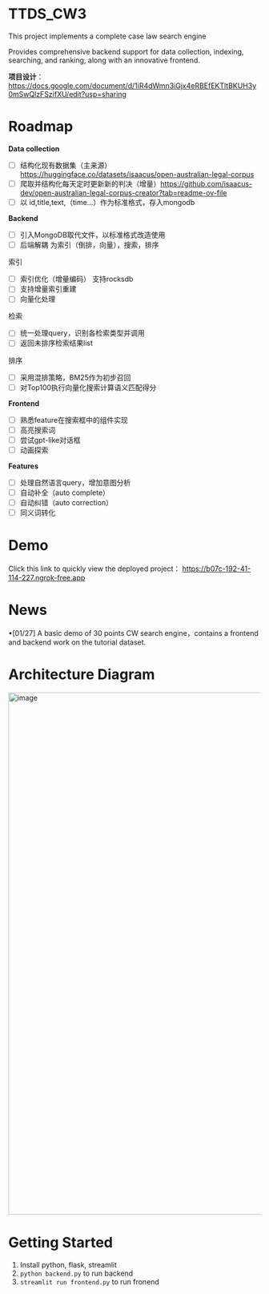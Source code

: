 # TTDS_CW3
This project implements a complete case law search engine 

Provides comprehensive backend support for data collection, indexing, searching, and ranking, along with an innovative frontend.

**项目设计**：https://docs.google.com/document/d/1iR4dWmn3iGjx4eRBEfEKTltBKUH3y0mSwQlzFSzifXU/edit?usp=sharing

# Roadmap

**Data collection**
- [ ] 结构化现有数据集（主来源）https://huggingface.co/datasets/isaacus/open-australian-legal-corpus 
- [ ] 爬取并结构化每天定时更新新的判决（增量）https://github.com/isaacus-dev/open-australian-legal-corpus-creator?tab=readme-ov-file 
- [ ] 以 id,title,text,（time...）作为标准格式，存入mongodb

**Backend**
- [ ] 引入MongoDB取代文件，以标准格式改造使用
- [ ] 后端解耦 为索引（倒排，向量），搜索，排序
      
索引
- [ ] 索引优化（增量编码） 支持rocksdb
- [ ] 支持增量索引重建
- [ ] 向量化处理

检索
- [ ] 统一处理query，识别各检索类型并调用
- [ ] 返回未排序检索结果list

排序
- [ ] 采用混排策略，BM25作为初步召回
- [ ] 对Top100执行向量化搜索计算语义匹配得分

**Frontend**
- [ ] 熟悉feature在搜索框中的组件实现
- [ ] 高亮搜索词
- [ ] 尝试gpt-like对话框
- [ ] 动画探索

**Features**
- [ ] 处理自然语言query，增加意图分析
- [ ] 自动补全（auto complete）
- [ ] 自动纠错（auto correction）
- [ ] 同义词转化

# Demo 
Click this link to quickly view the deployed project：
https://b07c-192-41-114-227.ngrok-free.app

# News
&bull;[01/27] A basic demo of 30 points CW search engine，contains a frontend and backend work on the tutorial dataset.

# Architecture Diagram
<img width="1043" alt="image" src="https://github.com/user-attachments/assets/9a774a9c-b595-4884-918f-e2c73ea5ab51" />

# Getting Started
1. Install python, flask, streamlit
2. ```python backend.py```
to run backend  
3. ```streamlit run frontend.py```
to run fronend





